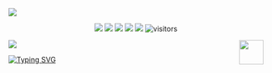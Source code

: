 ![](assets/Bottom_up.svg)

<!--   my-icons -->
<p align="center">
    <a href="https://github.com/noname404-code3/noname404-code3"><img src="https://img.shields.io/badge/status-updating-brightgreen.svg"></a>
    <a href="https://github.com/python/cpython"><img src="https://img.shields.io/badge/Python-3.12-FF1493.svg"></a>
    <a href="https://github.com/noname404-code3/noname404-code3/graphs/contributors"><img src="https://img.shields.io/github/contributors/noname404-code3/noname404-code3?color=blue"></a>
    <a href="https://github.com/noname404-code3/noname404-code3/stargazers"><img src="https://img.shields.io/github/stars/noname404-code3/noname404-code3.svg?logo=github"></a>
    <a href="https://github.com/noname404-code3/noname404-code3/network/members"><img src="https://img.shields.io/github/forks/noname404-code3/noname404-code3.svg?color=blue&logo=github"></a>
    <img src="https://visitor-badge.laobi.icu/badge?page_id=noname404-code3.noname404-code3" alt="visitors"/>   
</p>

<!--   my-header-img -->
![](./src/header_.png)
<a href="https://www.python.org/"><img src="https://upload.wikimedia.org/wikipedia/commons/c/c3/Python-logo-notext.svg" align="right" height="48" width="48" ></a>


<!--   my-ticker -->    
[![Typing SVG](https://readme-typing-svg.herokuapp.com?color=%2336BCF7&center=true&vCenter=true&width=600&lines=Hi+there+👋,+I+am+noname404-code3;+Welcome+to+My+Profile!;Over+3+years+of+programming+experience;Always+fucking+old+memos+;Error+learning+shitz+;Tencent+community+member)](https://git.io/typing-svg)
